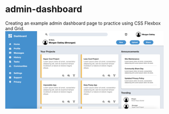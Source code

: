 # admin-dashboard
Creating an example admin dashboard page to practice using CSS Flexbox and Grid.
![Alt text](https://github.com/Taaaaab/personal-portfolio/blob/main/photos/dashboard.png?raw=true "Dashboard screenshot")
